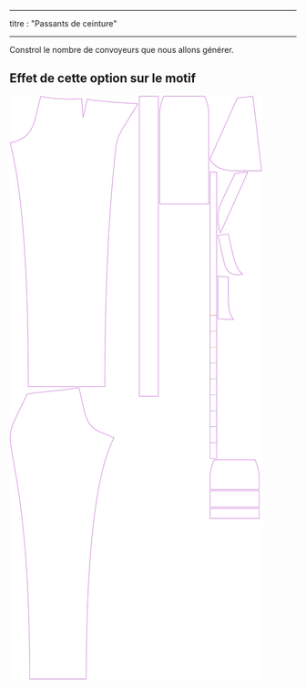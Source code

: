 - - -
titre : "Passants de ceinture"
- - -

Constrol le nombre de convoyeurs que nous allons générer.

## Effet de cette option sur le motif

![Cette image montre l'effet de cette option en superposant plusieurs variantes qui ont une valeur différente pour cette option](charlie_beltloops_sample.svg "Effet de cette option sur le modèle")
